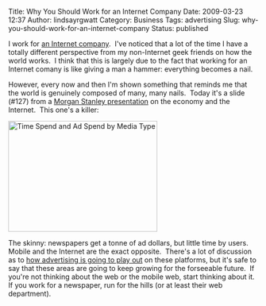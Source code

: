 Title: Why You Should Work for an Internet Company
Date: 2009-03-23 12:37
Author: lindsayrgwatt
Category: Business
Tags: advertising
Slug: why-you-should-work-for-an-internet-company
Status: published

I work for [an Internet company](http://www.webmd.com).  I've noticed that a lot of the time I have a totally different perspective from my non-Internet geek friends on how the world works.  I think that this is largely due to the fact that working for an Internet comany is like giving a man a hammer: everything becomes a nail.

However, every now and then I'm shown something that reminds me that the world is genuinely composed of many, many nails.  Today it's a slide (#127) from a [Morgan Stanley presentation](http://paul.kedrosky.com/archives/2009/03/mary_meeker_on.html) on the economy and the Internet.  This one's a killer:

<img src="{static}/images/2009/03/picture-5-300x223.png" title="Time Spend and Ad Spend by Media Type" class="aligncenter size-medium " width="300" height="223" alt="Time Spend and Ad Spend by Media Type" />

The skinny: newspapers get a tonne of ad dollars, but little time by users.  Mobile and the Internet are the exact opposite.  There's a lot of discussion as to [how advertising is going to play out](http://www.techcrunch.com/2009/03/22/why-advertising-is-failing-on-the-internet/) on these platforms, but it's safe to say that these areas are going to keep growing for the forseeable future.  If you're not thinking about the web or the mobile web, start thinking about it.  If you work for a newspaper, run for the hills (or at least their web department).
